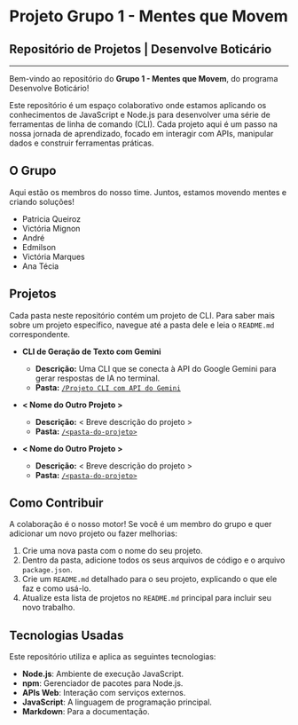 # Projeto Grupo 1 - Mentes que Movem

## Repositório de Projetos | Desenvolve Boticário

-----

Bem-vindo ao repositório do **Grupo 1 - Mentes que Movem**, do programa Desenvolve Boticário\!

Este repositório é um espaço colaborativo onde estamos aplicando os conhecimentos de JavaScript e Node.js para desenvolver uma série de ferramentas de linha de comando (CLI). Cada projeto aqui é um passo na nossa jornada de aprendizado, focado em interagir com APIs, manipular dados e construir ferramentas práticas.

## O Grupo

Aqui estão os membros do nosso time. Juntos, estamos movendo mentes e criando soluções\!

  *  Patricia Queiroz 
  *  Victória Mignon
  *  André
  *  Edmilson
  *  Victória Marques 
  *  Ana Técia 

## Projetos

Cada pasta neste repositório contém um projeto de CLI. Para saber mais sobre um projeto específico, navegue até a pasta dele e leia o `README.md` correspondente.

  * **CLI de Geração de Texto com Gemini**

      * **Descrição:** Uma CLI que se conecta à API do Google Gemini para gerar respostas de IA no terminal.
      * **Pasta:** [`/Projeto CLI com API do Gemini`](https://github.com/PatQuei/mentesquemovem-projeto1/tree/main/Projeto%20CLI%20com%20API%20do%20Gemini)

  * **\< Nome do Outro Projeto \>**

      * **Descrição:** \< Breve descrição do projeto \>
      * **Pasta:** [`/<pasta-do-projeto>`](https://www.google.com/search?q=/%3Cpasta-do-projeto%3E)

  * **\< Nome do Outro Projeto \>**

      * **Descrição:** \< Breve descrição do projeto \>
      * **Pasta:** [`/<pasta-do-projeto>`](https://www.google.com/search?q=/%3Cpasta-do-projeto%3E)

## Como Contribuir

A colaboração é o nosso motor\! Se você é um membro do grupo e quer adicionar um novo projeto ou fazer melhorias:

1.  Crie uma nova pasta com o nome do seu projeto.
2.  Dentro da pasta, adicione todos os seus arquivos de código e o arquivo `package.json`.
3.  Crie um `README.md` detalhado para o seu projeto, explicando o que ele faz e como usá-lo.
4.  Atualize esta lista de projetos no `README.md` principal para incluir seu novo trabalho.

## Tecnologias Usadas

Este repositório utiliza e aplica as seguintes tecnologias:

  * **Node.js**: Ambiente de execução JavaScript.
  * **npm**: Gerenciador de pacotes para Node.js.
  * **APIs Web**: Interação com serviços externos.
  * **JavaScript**: A linguagem de programação principal.
  * **Markdown**: Para a documentação.
